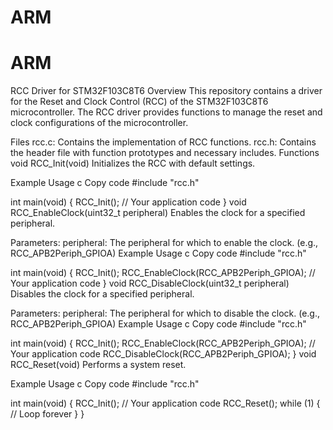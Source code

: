 # ARM
# ARM
RCC Driver for STM32F103C8T6
Overview
This repository contains a driver for the Reset and Clock Control (RCC) of the STM32F103C8T6 microcontroller. The RCC driver provides functions to manage the reset and clock configurations of the microcontroller.

Files
rcc.c: Contains the implementation of RCC functions.
rcc.h: Contains the header file with function prototypes and necessary includes.
Functions
void RCC_Init(void)
Initializes the RCC with default settings.

Example Usage
c
Copy code
#include "rcc.h"

int main(void) {
    RCC_Init();
    // Your application code
}
void RCC_EnableClock(uint32_t peripheral)
Enables the clock for a specified peripheral.

Parameters:
peripheral: The peripheral for which to enable the clock. (e.g., RCC_APB2Periph_GPIOA)
Example Usage
c
Copy code
#include "rcc.h"

int main(void) {
    RCC_Init();
    RCC_EnableClock(RCC_APB2Periph_GPIOA);
    // Your application code
}
void RCC_DisableClock(uint32_t peripheral)
Disables the clock for a specified peripheral.

Parameters:
peripheral: The peripheral for which to disable the clock. (e.g., RCC_APB2Periph_GPIOA)
Example Usage
c
Copy code
#include "rcc.h"

int main(void) {
    RCC_Init();
    RCC_EnableClock(RCC_APB2Periph_GPIOA);
    // Your application code
    RCC_DisableClock(RCC_APB2Periph_GPIOA);
}
void RCC_Reset(void)
Performs a system reset.

Example Usage
c
Copy code
#include "rcc.h"

int main(void) {
    RCC_Init();
    // Your application code
    RCC_Reset();
    while (1) {
        // Loop forever
    }
}
